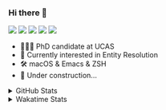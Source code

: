 ### Hi there 👋

[![](https://img.shields.io/badge/-Email-325180?logo=maildotru&logoColor=white&style=flat-square)](mailto:hi@wang.tianshu.me)
[![](https://img.shields.io/badge/-GitHub-black?logo=GitHub&style=flat-square)](https://github.com/tshu-w)
[![](https://img.shields.io/badge/-Telegram-26a5e4?labelColor=fafafa&logo=telegram&style=flat-square)](https://t.me/tshu_w) 
[![](https://img.shields.io/badge/-Twitter-1da1f2?logo=Twitter&logoColor=white&style=flat-square)](https://twitter.com/tshu_w)
[![](https://komarev.com/ghpvc/?username=tshu-w&color=blueviolet&style=flat-square)]()



- 🧑🏻‍🎓 PhD candidate at UCAS
- 🔭 Currently interested in Entity Resolution
- 🛠 macOS & Emacs & ZSH
- 🚧 Under construction...

<details>

<summary>GitHub Stats</summary>

![Tianshu's GitHub stats](https://github-readme-stats.vercel.app/api?username=tshu-w&show_icons=true&theme=buefy&count_private=true)
  
</details>


<details>
  <summary>Wakatime Stats</summary>

  Currently, files accessed by tramp cannot be tracked by wakatime, see https://github.com/wakatime/wakatime-mode/issues/27
  <br>
  
<!--START_SECTION:waka-->
![Code Time](http://img.shields.io/badge/Code%20Time-6%2C378%20hrs%2012%20mins-blue)

**I'm a Night 🦉** 

```text
🌞 Morning                259 commits         ██░░░░░░░░░░░░░░░░░░░░░░░   09.69 % 
🌆 Daytime                944 commits         █████████░░░░░░░░░░░░░░░░   35.32 % 
🌃 Evening                1178 commits        ███████████░░░░░░░░░░░░░░   44.07 % 
🌙 Night                  292 commits         ███░░░░░░░░░░░░░░░░░░░░░░   10.92 % 
```
📅 **I'm Most Productive on Tuesday** 

```text
Monday                   456 commits         ████░░░░░░░░░░░░░░░░░░░░░   17.06 % 
Tuesday                  702 commits         ███████░░░░░░░░░░░░░░░░░░   26.26 % 
Wednesday                366 commits         ███░░░░░░░░░░░░░░░░░░░░░░   13.69 % 
Thursday                 165 commits         ██░░░░░░░░░░░░░░░░░░░░░░░   06.17 % 
Friday                   491 commits         █████░░░░░░░░░░░░░░░░░░░░   18.37 % 
Saturday                 335 commits         ███░░░░░░░░░░░░░░░░░░░░░░   12.53 % 
Sunday                   158 commits         █░░░░░░░░░░░░░░░░░░░░░░░░   05.91 % 
```


📊 **This Week I Spent My Time On** 

```text
💬 Programming Languages: 
sh                       15 hrs 19 mins      █████████████████████████   100.00 % 

🔥 Editors: 
Zsh                      15 hrs 19 mins      █████████████████████████   100.00 % 

🐱‍💻 Projects: 
Terminal                 7 hrs 59 mins       █████████████░░░░░░░░░░░░   52.20 % 
lit-arkent               6 hrs 8 mins        ██████████░░░░░░░░░░░░░░░   40.13 % 
Homebrew                 20 mins             █░░░░░░░░░░░░░░░░░░░░░░░░   02.23 % 
homebrew-malt            18 mins             ░░░░░░░░░░░░░░░░░░░░░░░░░   01.97 % 
ChatGPT                  10 mins             ░░░░░░░░░░░░░░░░░░░░░░░░░   01.19 % 

💻 Operating System: 
Mac                      7 hrs 52 mins       █████████████░░░░░░░░░░░░   51.35 % 
Linux                    7 hrs 27 mins       ████████████░░░░░░░░░░░░░   48.65 % 
```

**I Mostly Code in Python** 

```text
Python                   18 repos            █████████░░░░░░░░░░░░░░░░   36.73 % 
Emacs Lisp               10 repos            █████░░░░░░░░░░░░░░░░░░░░   20.41 % 
Ruby                     3 repos             ██░░░░░░░░░░░░░░░░░░░░░░░   06.12 % 
Jupyter Notebook         2 repos             █░░░░░░░░░░░░░░░░░░░░░░░░   04.08 % 
TeX                      2 repos             █░░░░░░░░░░░░░░░░░░░░░░░░   04.08 % 
```




 Last Updated on 10/04/2023 08:13:13 UTC
<!--END_SECTION:waka-->
</details>
